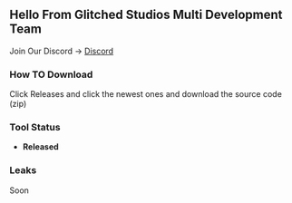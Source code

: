 ## Hello From Glitched Studios Multi Development Team
Join Our Discord →
[Discord](https://discord.gg/glitched-studios)
### How TO Download
Click Releases and click the newest ones and download the source code (zip)
### Tool Status
- **Released**

### Leaks
Soon
